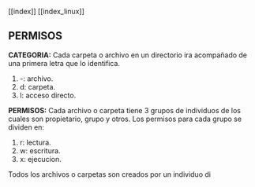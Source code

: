 [[index]]
[[index_linux]]

## PERMISOS

**CATEGORIA:**
	Cada carpeta o archivo en un directorio ira acompañado de una primera letra que lo identifica.
1. -: archivo.
2. d: carpeta.
3. l: acceso directo.


**PERMISOS:**
	Cada archivo o carpeta tiene 3 grupos de individuos de los cuales son propietario, grupo y otros.
	Los permisos para cada grupo se dividen en:
1. r: lectura.
2. w: escritura.
3. x: ejecucion.

Todos los archivos o carpetas son creados por un individuo di